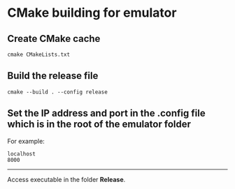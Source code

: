# CMake building for emulator

## Create CMake cache
```
cmake CMakeLists.txt
```

## Build the release file
```
cmake --build . --config release
```

## Set the IP address and port in the **.config** file which is in the root of the **emulator** folder

For example:
```
localhost
8000
```
--- 
Access executable in the folder **Release**.